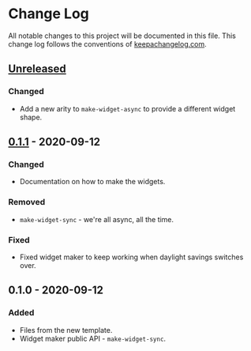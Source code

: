 # Change Log
All notable changes to this project will be documented in this file. This change log follows the conventions of [keepachangelog.com](http://keepachangelog.com/).

## [Unreleased]
### Changed
- Add a new arity to `make-widget-async` to provide a different widget shape.

## [0.1.1] - 2020-09-12
### Changed
- Documentation on how to make the widgets.

### Removed
- `make-widget-sync` - we're all async, all the time.

### Fixed
- Fixed widget maker to keep working when daylight savings switches over.

## 0.1.0 - 2020-09-12
### Added
- Files from the new template.
- Widget maker public API - `make-widget-sync`.

[Unreleased]: https://github.com/your-name/clojupyter-plugin/compare/0.1.1...HEAD
[0.1.1]: https://github.com/your-name/clojupyter-plugin/compare/0.1.0...0.1.1
